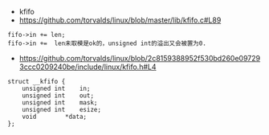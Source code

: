 
- 	kfifo
  - https://github.com/torvalds/linux/blob/master/lib/kfifo.c#L89

```
fifo->in += len;
fifo->in +=  len未取模是ok的，unsigned int的溢出又会被置为0.

```
  - https://github.com/torvalds/linux/blob/2c8159388952f530bd260e097293ccc0209240be/include/linux/kfifo.h#L4
```
struct __kfifo {
	unsigned int	in;
	unsigned int	out;
	unsigned int	mask;
	unsigned int	esize;
	void		*data;
};
```

